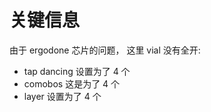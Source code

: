 # 关键信息

由于 ergodone 芯片的问题， 这里 vial 没有全开:

- tap dancing 设置为了 4 个
- comobos 这是为了 4 个
- layer 设置为了 4 个
